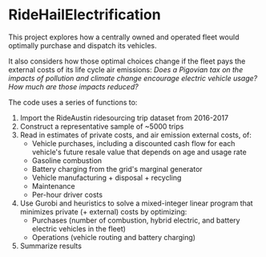 # RideHailElectrification

This project explores how a centrally owned and operated fleet would optimally purchase and dispatch its vehicles. 

It also considers how those optimal choices change if the fleet pays the external costs of its life cycle air emissions: *Does a Pigovian tax on the impacts of pollution and climate change encourage electric vehicle usage? How much are those impacts reduced?*

The code uses a series of functions to:
1. Import the RideAustin ridesourcing trip dataset from 2016-2017
2. Construct a representative sample of ~5000 trips
3. Read in estimates of private costs, and air emission external costs, of:
    + Vehicle purchases, including a discounted cash flow for each vehicle's future resale value that depends on age and usage rate
    + Gasoline combustion
    + Battery charging from the grid's marginal generator
    + Vehicle manufacturing + disposal + recycling
    + Maintenance
    + Per-hour driver costs
4. Use Gurobi and heuristics to solve a mixed-integer linear program that minimizes private (+ external) costs by optimizing:
    + Purchases (number of combustion, hybrid electric, and battery electric vehicles in the fleet) 
    + Operations (vehicle routing and battery charging) 
5. Summarize results
